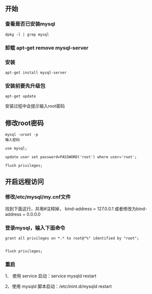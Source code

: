 ## 开始





### 查看是否已安装mysql
```
dpkg -l | grep mysql
```
### 卸载 apt-get remove mysql-server


### 安装 
```
apt-get install mysql-server
```
### 安装前要先升级包
```
apt-get update
```

安装过程中会提示输入root密码



## 修改root密码
```
mysql -uroot -p
输入密码

use mysql;

update user set password=PASSWORD('root') where user='root';

flush privileges;
```

## 开启远程访问

### 修改/etc/mysql/my.cnf文件
找到下面这行，并用#注释掉，
bind-address        = 127.0.0.1
或者修改为bind-address        = 0.0.0.0

### 登录mysql，输入下面命令
```
grant all privileges on *.* to root@"%" identified by "root";


flush privileges;
```
### 重启

1、 使用 service 启动：service mysqld restart

2、使用 mysqld 脚本启动：/etc/inint.d/mysqld restart


